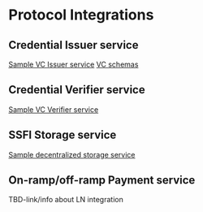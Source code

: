 # Protocol Integrations
## Credential Issuer service
[Sample VC Issuer service](https://github.com/growr-xyz/vc-issuer)
[VC schemas](https://github.com/growr-xyz/vc-json-schemas)
## Credential Verifier service
[Sample VC Verifier service](https://github.com/growr-xyz/rif-credential-verifier)
## SSFI Storage service
[Sample decentralized storage service](https://github.com/rsksmart/rif-data-vault)
## On-ramp/off-ramp Payment service
TBD-link/info about LN integration
